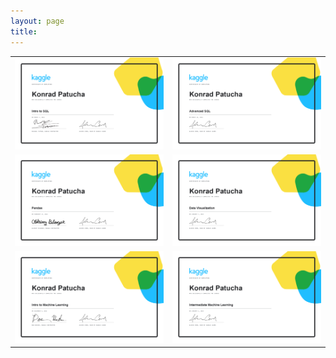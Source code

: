 ```yaml
---
layout: page
title: 
---
```

<table>
  <tr>
    <td><img src="/certificates/Konrad Patucha - Intro to SQL.png"  width = 450px></td>
    <td><img src="/certificates/Konrad Patucha - Advanced SQL.png" width = 450px ></td>
   </tr> 
   <tr>
      <td><img src="/certificates/Konrad Patucha - Pandas.png" width = 450px ></td>
      <td><img src="/certificates/Konrad Patucha - Data Visualization.png" width = 450px></td>
  </tr>
  <tr>
      <td><img src="/certificates/Konrad Patucha - Intro to Machine Learning.png" width = 450px ></td>
      <td><img src="/certificates/Konrad Patucha - Intermediate Machine Learning.png" width = 450px></td>
  </tr>
</table>
